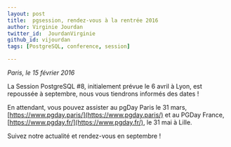 ```yaml
---
layout: post
title:  pgsession, rendez-vous à la rentrée 2016 
author: Virginie Jourdan
twitter_id:  JourdanVirginie   
github_id: vijourdan
tags: [PostgreSQL, conference, session]

---
```

*Paris, le 15 février 2016*

La Session PostgreSQL #8, initialement prévue le 6 avril à Lyon, est repoussée à septembre, nous vous tiendrons informés des dates !


<!--MORE-->

En attendant, vous pouvez assister au pgDay Paris le 31 mars, [https://www.pgday.paris/](https://www.pgday.paris/) et au PGDay France, [https://www.pgday.fr/](https://www.pgday.fr/), le 31 mai à Lille.

Suivez notre actualité et rendez-vous en septembre !
